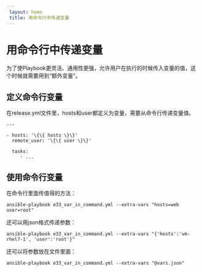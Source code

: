 ```yaml
---
 layout: home
 title: 用命令行中传递变量
---
```


# 用命令行中传递变量

为了使Playbook更灵活、通用性更强，允许用户在执行的时候传入变量的值，这个时候就需要用到“额外变量”。

## 定义命令行变量

在release.yml文件里，hosts和user都定义为变量，需要从命令行传递变量值。

```
---

- hosts: '\{\{ hosts \}\}'
  remote_user: '\{\{ user \}\}'

  tasks:
     - ...

```

## 使用命令行变量

在命令行里面传值得的方法：  

```
ansible-playbook e33_var_in_command.yml --extra-vars "hosts=web user=root"

```

还可以用json格式传递参数：  

```
ansible-playbook e33_var_in_command.yml --extra-vars "{'hosts':'vm-rhel7-1', 'user':'root'}"

```

还可以将参数放在文件里面：  

```
ansible-playbook e33_var_in_command.yml --extra-vars "@vars.json"

```
